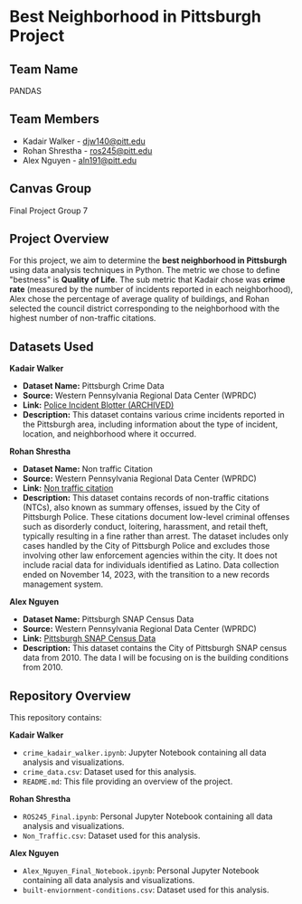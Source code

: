 # Best Neighborhood in Pittsburgh Project

## Team Name
PANDAS

## Team Members
- Kadair Walker - djw140@pitt.edu
- Rohan Shrestha - ros245@pitt.edu
- Alex Nguyen - aln191@pitt.edu

## Canvas Group
Final Project Group 7

## Project Overview
For this project, we aim to determine the **best neighborhood in Pittsburgh** using data analysis techniques in Python. The metric we chose to define "bestness" is **Quality of Life**. The sub metric that Kadair chose was **crime rate** (measured by the number of incidents reported in each neighborhood), Alex chose the percentage of average quality of buildings, and Rohan selected the council district corresponding to the neighborhood with the highest number of non-traffic citations.


## Datasets Used
**Kadair Walker**
- **Dataset Name:** Pittsburgh Crime Data
- **Source:** Western Pennsylvania Regional Data Center (WPRDC)
- **Link:** [Police Incident Blotter (ARCHIVED)](https://data.wprdc.org/dataset/uniform-crime-reporting-data)
- **Description:** This dataset contains various crime incidents reported in the Pittsburgh area, including information about the type of incident, location, and neighborhood where it occurred.


**Rohan Shrestha**
- **Dataset Name:** Non traffic Citation
- **Source:** Western Pennsylvania Regional Data Center (WPRDC)
- **Link:** [Non traffic citation](https://data.wprdc.org/dataset/non-traffic-citations/resource/6b11e87d-1216-463d-bbd3-37460e539d86)
- **Description:** This dataset contains records of non-traffic citations (NTCs), also known as summary offenses, issued by the City of Pittsburgh Police. These citations document low-level criminal offenses such as disorderly conduct, loitering, harassment, and retail theft, typically resulting in a fine rather than arrest. The dataset includes only cases handled by the City of Pittsburgh Police and excludes those involving other law enforcement agencies within the city. It does not include racial data for individuals identified as Latino. Data collection ended on November 14, 2023, with the transition to a new records management system.

**Alex Nguyen**
- **Dataset Name:** Pittsburgh SNAP Census Data
- **Source:** Western Pennsylvania Regional Data Center (WPRDC)
- **Link:** [Pittsburgh SNAP Census Data](https://data.wprdc.org/dataset/pgh)
- **Description:** This dataset contains the  City of Pittsburgh SNAP census data from 2010. The data I will be focusing on is the building conditions from 2010.

## Repository Overview
This repository contains:

**Kadair Walker**
- `crime_kadair_walker.ipynb`: Jupyter Notebook containing all data analysis and visualizations.
- `crime_data.csv`: Dataset used for this analysis.
- `README.md`: This file providing an overview of the project.

**Rohan Shrestha**
- `ROS245_Final.ipynb`: Personal Jupyter Notebook containing all data analysis and visualizations.
- `Non_Traffic.csv`: Dataset used for this analysis.

**Alex Nguyen**
- `Alex_Nguyen_Final_Notebook.ipynb`: Personal Jupyter Notebook containing all data analysis and visualizations.
- `built-enviornment-conditions.csv`: Dataset used for this analysis.
